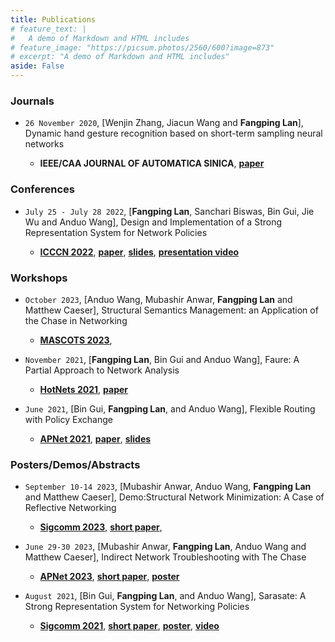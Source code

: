 ```yaml
---
title: Publications
# feature_text: |
#   A demo of Markdown and HTML includes
# feature_image: "https://picsum.photos/2560/600?image=873"
# excerpt: "A demo of Markdown and HTML includes"
aside: False
---
```

### Journals

- `26 November 2020`, [Wenjin Zhang, Jiacun Wang and **Fangping Lan**], Dynamic hand gesture recognition based on short-term sampling neural networks 
  
  - **IEEE/CAA JOURNAL OF AUTOMATICA SINICA**, 
  [**paper**](https://ieeexplore.ieee.org/document/9272702)

### Conferences

- `July 25 - July 28 2022`, [**Fangping Lan**, Sanchari Biswas, Bin Gui, Jie Wu and Anduo Wang], Design and Implementation of a Strong Representation System for Network Policies 

  - [**ICCCN 2022**](http://www.icccn.org/),
  [**paper**](https://ieeexplore.ieee.org/document/9868871),
  [**slides**](/docs/icccn2022/icccn2022-v2-7.pdf),
  [**presentation video**](https://www.youtube.com/watch?v=5BwFTQoFETA)



### Workshops
- `October 2023`, [Anduo Wang, Mubashir Anwar, **Fangping Lan** and Matthew Caeser], Structural Semantics Management: an Application of the Chase in Networking
  - [**MASCOTS 2023**](https://mascots.iitis.pl/),
  <!-- [**paper**]() -->

- `November 2021`, [**Fangping Lan**, Bin Gui and Anduo Wang], Faure: A Partial Approach to Network Analysis
   
  - [**HotNets 2021**](https://conferences.sigcomm.org/hotnets/2021/),
  [**paper**](http://anduowang.github.io/docs/faure.pdf)

- `June 2021`, [Bin Gui, **Fangping Lan**, and Anduo Wang], Flexible Routing with Policy Exchange

  - [**APNet 2021**](https://conferences.sigcomm.org/events/apnet2021/index.html),
  [**paper**](https://conferences.sigcomm.org/events/apnet2021/papers/apnet2021-2.pdf), 
  [**slides**](docs/apnet2021/apnet21-talk.key)


### Posters/Demos/Abstracts
- `September 10-14 2023`, [Mubashir Anwar, Anduo Wang, **Fangping Lan** and Matthew Caeser], Demo:Structural Network Minimization: A Case of Reflective Networking
  
  - [**Sigcomm 2023**](https://conferences.sigcomm.org/sigcomm/2023/cf-posters.html),
  [**short paper**](https://dl.acm.org/doi/10.1145/3603269.3610847),
  <!-- [**poster**](docs/apnet2023/poster_APnet23.pdf) -->
  <!-- [**video**](https://youtu.be/w9nH2et3zdI) -->

- `June 29-30 2023`, [Mubashir Anwar, **Fangping Lan**, Anduo Wang and Matthew Caeser], Indirect Network Troubleshooting with The Chase
  
  - [**APNet 2023**](https://conferences.sigcomm.org/events/apnet2023/index.html),
  [**short paper**](docs/apnet2023/IndirectNetworkTroubleshootingwithTheChase.pdf),
  [**poster**](docs/apnet2023/poster_APnet23.pdf)
  <!-- [**video**](https://youtu.be/w9nH2et3zdI) -->

- `August 2021`, [Bin Gui, **Fangping Lan**, and Anduo Wang], Sarasate: A Strong Representation System for Networking Policies
  
  - [**Sigcomm 2021**](https://conferences.sigcomm.org/sigcomm/2021/cf-posters.html),
  [**short paper**](https://anduowang.github.io/docs/sigcomm2021demo.pdf),
  [**poster**](docs/sigcom2021demo/Poster-%20Sarasate%20A%20Strong%20Representation%20System%20for%20Network%20Policies.pdf),
  [**video**](https://youtu.be/w9nH2et3zdI)



